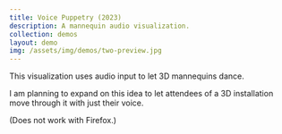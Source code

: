```yaml
---
title: Voice Puppetry (2023)
description: A mannequin audio visualization.
collection: demos
layout: demo
img: /assets/img/demos/two-preview.jpg
---
```



<div>
<script type="module" src="/assets/demos/two/two.js"></script>

This visualization uses audio input to let 3D mannequins dance.

I am planning to expand on this idea to let attendees of a 3D installation move through it with just their voice.


(Does not work with Firefox.)

<div id="demo-container" style="width: 100%; height: 100%;" />
</div>

<br>
<div>
    <a href="https://www.blenderkit.com/get-blenderkit/af9b72db-7054-4485-83ac-a28c70d0e833/" target="_blank">The model file is from BlenderKit</a>
</div>

